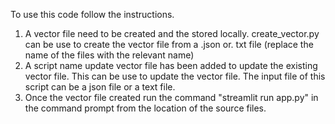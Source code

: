To use this code follow the instructions. 
1. A vector file need to be created and the stored locally. create_vector.py can be use to create the vector file from a .json or. txt file (replace the name of the files with the relevant name)
2. A script name update vector file has been added to update the existing vector file. This can be use to update the vector file. The input file of this script can be a json file or a text file.
3. Once the vector file created run the command "streamlit run app.py" in the command prompt from  the location of the  source files.
